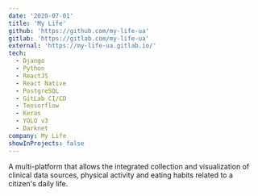 ```yaml
---
date: '2020-07-01'
title: 'My Life'
github: 'https://github.com/my-life-ua'
gitlab: 'https://gitlab.com/my-life-ua'
external: 'https://my-life-ua.gitlab.io/'
tech:
  - Django
  - Python
  - ReactJS
  - React Native
  - PostgreSQL
  - GitLab CI/CD
  - Tensorflow
  - Keras
  - YOLO v3
  - Darknet
company: My Life
showInProjects: false
---
```


A multi-platform that allows the integrated collection and visualization of clinical data sources, physical activity and eating habits related to a citizen's daily life.
